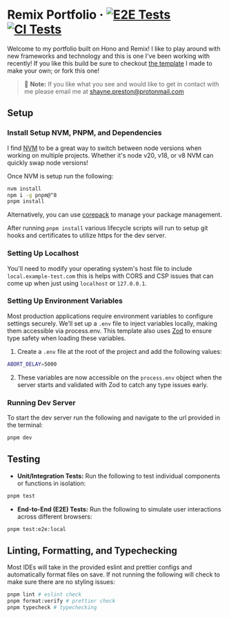 # Remix Portfolio &middot; [![E2E Tests](https://github.com/prests/remix-portfolio/actions/workflows/e2e.yaml/badge.svg?branch=main&event=push)](https://github.com/prests/remix-portfolio/actions/workflows/e2e.yaml?query=branch:main+event:push) [![CI Tests](https://github.com/prests/hono-remix-template/actions/workflows/ci.yaml/badge.svg?branch=main)](https://github.com/prests/hono-remix-template/actions/workflows/ci.yaml?query=branch:main+event:push)

Welcome to my portfolio built on Hono and Remix! I like to play around with new frameworks and technology and this is
one I've been working with recently! If you like this build be sure to checkout
[the template](https://github.com/prests/hono-remix-template) I made to make your own; or fork this one!

> 📧 **Note:** If you like what you see and would like to get in contact with me please email me at
> shayne.preston@protonmail.com

## Setup

### Install Setup NVM, PNPM, and Dependencies

I find [NVM](https://github.com/nvm-sh/nvm) to be a great way to switch between node versions when working on multiple
projects. Whether it's node v20, v18, or v8 NVM can quickly swap node versions!

Once NVM is setup run the following:

```sh
nvm install
npm i -g pnpm@^8
pnpm install
```

Alternatively, you can use [corepack](https://github.com/nodejs/corepack) to manage your package management.

After running `pnpm install` various lifecycle scripts will run to setup git hooks and certificates to utilize https for
the dev server.

### Setting Up Localhost

You'll need to modify your operating system's host file to include `local.example-test.com` this is helps with CORS and
CSP issues that can come up when just using `localhost` or `127.0.0.1`.

### Setting Up Environment Variables

Most production applications require environment variables to configure settings securely. We’ll set up a `.env` file to
inject variables locally, making them accessible via process.env. This template also uses [Zod](https://zod.dev/) to
ensure type safety when loading these variables.

1. Create a `.env` file at the root of the project and add the following values:

```sh
ABORT_DELAY=5000
```

2. These variables are now accessible on the `process.env` object when the server starts and validated with Zod to catch
   any type issues early.

### Running Dev Server

To start the dev server run the following and navigate to the url provided in the terminal:

```sh
pnpm dev
```

## Testing

- **Unit/Integration Tests:** Run the following to test individual components or functions in isolation:

```sh
pnpm test
```

- **End-to-End (E2E) Tests:** Run the following to simulate user interactions across different browsers:

```sh
pnpm test:e2e:local
```

## Linting, Formatting, and Typechecking

Most IDEs will take in the provided eslint and prettier configs and automatically format files on save. If not running
the following will check to make sure there are no styling issues:

```sh
pnpm lint # eslint check
pnpm format:verify # prettier check
pnpm typecheck # typechecking
```
